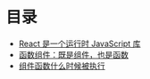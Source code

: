# 目录

- [React 是一个运行时 JavaScript 库](./react-is-a-javascript-runtime-library.md)
- [函数组件：既是组件，也是函数](./component-function.md)
- [组件函数什么时候被执行]()

